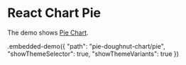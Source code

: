 # React Chart Pie

The demo shows [Pie Chart](../../docs/reference/pie-series.md).

.embedded-demo({ "path": "pie-doughnut-chart/pie", "showThemeSelector": true, "showThemeVariants": true })
